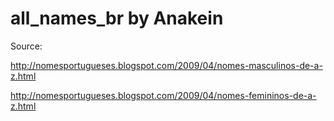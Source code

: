 # all_names_br   by Anakein

Source:  

http://nomesportugueses.blogspot.com/2009/04/nomes-masculinos-de-a-z.html

http://nomesportugueses.blogspot.com/2009/04/nomes-femininos-de-a-z.html
